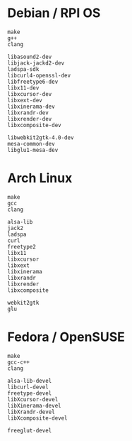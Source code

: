 
# Debian / RPI OS

    make
    g++
    clang
    
    libasound2-dev
    libjack-jackd2-dev
    ladspa-sdk
    libcurl4-openssl-dev
    libfreetype6-dev
    libx11-dev
    libxcursor-dev
    libxext-dev
    libxinerama-dev
    libxrandr-dev
    libxrender-dev
    libxcomposite-dev
        
    libwebkit2gtk-4.0-dev
    mesa-common-dev
    libglu1-mesa-dev

# Arch Linux

    make
    gcc
    clang
    
    alsa-lib
    jack2
    ladspa
    curl
    freetype2
    libx11
    libxcursor
    libxext
    libxinerama
    libxrandr
    libxrender
    libxcomposite

    webkit2gtk
    glu

# Fedora / OpenSUSE
    
    make
    gcc-c++
    clang
    
    alsa-lib-devel
    libcurl-devel
    freetype-devel
    libXcursor-devel
    libXinerama-devel
    libXrandr-devel
    libXcomposite-devel
    
    freeglut-devel
